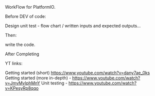 WorkFlow for PlatformIO.


Before DEV of code:

Design unit test - flow chart / written inputs and expected outputs...

Then:

write the code.

After Completing



YT links:

Getting started (short) https://www.youtube.com/watch?v=dany7ae_0ks
Getting started (more in-depth) - https://www.youtube.com/watch?v=JmvMvIphMnY
Unit testing - https://www.youtube.com/watch?v=KPesyRp8qqo
